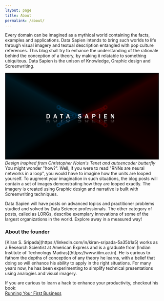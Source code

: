 ```yaml
---
layout: page
title: About
permalink: /about/
---
```


Every domain can be imagined as a mythical world containing the facts, examples and applications. Data Sapien intends to bring such worlds to life through visual imagery and textual description entangled with pop culture references. This blog shall try to enhance the understanding of the rationale behind the conception of a theory, by making it relatable to something ubiquitous. Data Sapien is the unison of Knowledge, Graphic design and Screenwriting. 

![Data Sapien logo](/assets/logo.png)
*Design inspired from Christopher Nolan's Tenet and autoencoder butterfly*
<br>
You might wonder "how?". Well, if you were to read "RNNs are neural networks in a loop", you would have to imagine how the units are looped yourself. To augment your imagination in such situations, the blog posts will contain a set of images demonstrating how they are looped exactly. The imagery is created using Graphic design and narrative is built with Screenwriting techniques.

Data Sapien will have posts on advanced topics and practitioner problems studied and solved by Data Science professionals. The other category of posts, called as LORGs, describe exemplary innovations of some of the largest organizations in the world. Explore away in a measured way! 

<h3> About the founder </h3>
[Kiran S. Sripada](https://linkedin.com/in/kiran-sripada-5a35b1a5) works as a Research Scientist at American Express and is a graduate from [Indian Institute of Technology Madras](https://www.iitm.ac.in). He is curious to fathom the depths of conception of any theory he learns, with a belief that doing so will enhance his ability to apply in the right situations. For many years now, he has been experimenting to simplify technical presentations using analogies and visual imagery.

If you are curious to learn a hack to enhance your productivity, checkout his book:
<br>[Running Your First Business](/read_the_book.html/)
 

